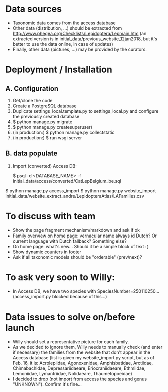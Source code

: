 Data sources
============

- Taxonomic data comes from the access database
- Other data (distribution, ...) should be extracted from http://www.phegea.org/Checklists/Lepidoptera/Lepmain.htm
(an extracted version is in initial_data/previous_website_12jan2018, but it's better to use the data online, in case of 
updates)
- Finally, other data (pictures, ...) may be provided by the curators.


Deployment / Installation
=========================

A. Configuration
----------------

1) Get/clone the code
2) Create a PostgreSQL database
3) Duplicate settings_local.template.py to settings_local.py and configure the previously created database
4) $ python manage.py migrate
5) $ python manage.py createsuperuser)
6) (in production:) $ python manage.py collectstatic
7) (in production:) $ run wsgi server

B. data populate
----------------
    
1) Import (converted) Access DB:

    $ psql -d <DATABASE_NAME> -f initial_data/access/converted/CatLepBelgium_be.sql
    
$ python manage.py access_import
$ python manage.py website_import initial_data/website_extract_andre/LepidopteraAtlas/LAFamilies.csv
    
To discuss with team
====================

- Show the page fragment mechanism/markdown and ask if ok
- Family overview on home page: vernacular name always id Dutch? Or current language with Dutch fallback? Something else?
- On home page: what's new... Should it be a simple block of text :(
- Show dynamic counters in footer
- Ask if all taxonomic models should be "orderable" (prev/next)?

To ask very soon to Willy:
==========================

- In Access DB, we have two species with SpeciesNumber=250110250... (access_import.py blocked because of this...)


Data issues to solve on/before launch
=====================================

- Willy should set a representative picture for each family.
- As we decided to ignore them, Willy needs to manually check (and enter if necessary) the families from the website 
that don't appear in the Access database (list is given my website_import.py script, but as of Feb. 16, it is: Acrolepiidae, 
Agonoxenidae, Amphisbatidae, Arctiidae, Chimabachidae, Depressariidaeare, Eriocraniidaeare, Ethmiidae, Lemoniidae, Lymantriidae, 
Nolidaeare, Thaumetopoeidae)
- I decided to drop (not import from access the species and genus "UNKNOWN"). Confirm it's fine...


